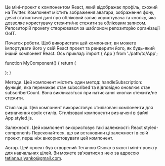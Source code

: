 Це міні-проект є компонентом React, який відображає профіль, схожий на Twitter. Компонент містить зображення аватара, зображення фону, деякі статистичні дані про обліковий запис користувача та кнопку, яка дозволяє користувачу стежити/не стежити за обліковим записом.
Репозиторій прокету створювався за шаблоном репозиторію організації GoIT.

Початок роботи.
Щоб використати цей компонент, ви можете імпортувати його у свій React проект та рендерити його, як будь-який інший компонент React. Ось приклад:
import { App } from './path/to/App';

function MyComponent() {
  return (
    <div>
      <App />
    </div>
  );
}


Методи.
Цей компонент містить один метод:
handleSubscription: функція, яка перемикає стан subscribed та відповідно оновлює стан subscriberCount. Вона викликається при натисканні кнопки стежити/не стежити.

Стилізація.
Цей компонент використовує стилізовані компоненти для визначення своїх стилів. Стилізовані компоненти визначені в файлі App.styled.js.

Залежності.
Цей компонент використовує такі залежності:
React
styled-components
Переконайтеся, що ви встановили ці залежності в свій проект, перш ніж використовувати цей компонент.

Автор.
Цей проект був створений Тетяною Сіянко в якості міні-проекту для навчальних цілей. Ви можете зв'язатися з нею за адресою tetiana.siyanko@gmail.com.
